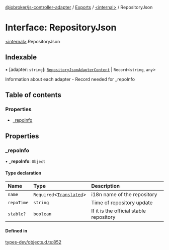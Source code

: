 [@iobroker/js-controller-adapter](../README.md) / [Exports](../modules.md) / [\<internal\>](../modules/internal_.md) / RepositoryJson

# Interface: RepositoryJson

[\<internal\>](../modules/internal_.md).RepositoryJson

## Indexable

▪ [adapter: `string`]: [`RepositoryJsonAdapterContent`](internal_.RepositoryJsonAdapterContent.md) \| `Record`\<`string`, `any`\>

Information about each adapter - Record needed for _repoInfo

## Table of contents

### Properties

- [\_repoInfo](internal_.RepositoryJson.md#_repoinfo)

## Properties

### \_repoInfo

• **\_repoInfo**: `Object`

#### Type declaration

| Name | Type | Description |
| :------ | :------ | :------ |
| `name` | `Required`\<[`Translated`](../modules/internal_.md#translated)\> | i18n name of the repository |
| `repoTime` | `string` | Time of repository update |
| `stable?` | `boolean` | If it is the official stable repository |

#### Defined in

[types-dev/objects.d.ts:852](https://github.com/ioBroker/ioBroker.js-controller/blob/1906f86c/packages/types-dev/objects.d.ts#L852)
